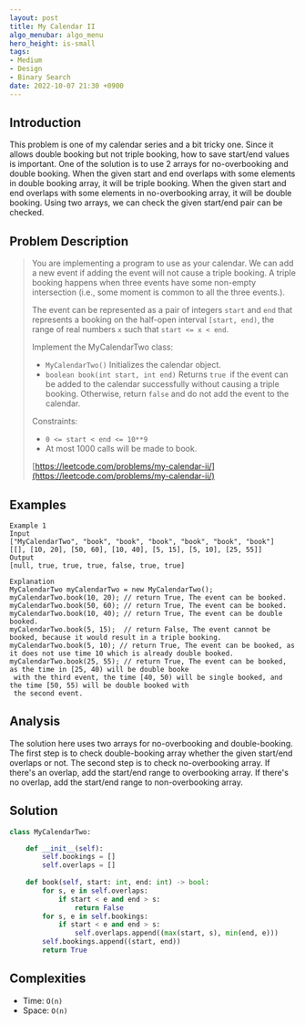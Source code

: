 ```yaml
---
layout: post
title: My Calendar II
algo_menubar: algo_menu
hero_height: is-small
tags:
- Medium
- Design
- Binary Search
date: 2022-10-07 21:30 +0900
---
```

## Introduction
This problem is one of my calendar series and a bit tricky one.
Since it allows double booking but not triple booking, how to save start/end values is important.
One of the solution is to use 2 arrays for no-overbooking and double booking.
When the given start and end overlaps with some elements in double booking array, it will be triple booking.
When the given start and end overlaps with some elements in no-overbooking array, it will be double booking.
Using two arrays, we can check the given start/end pair can be checked.

## Problem Description
> You are implementing a program to use as your calendar. We can add a new event if adding the event will
> not cause a triple booking.
> A triple booking happens when three events have some non-empty intersection (i.e., some moment is
> common to all the three events.).
>
> The event can be represented as a pair of integers `start` and `end` that represents a booking on the half-open
> interval `[start, end)`, the range of real numbers `x` such that `start <= x < end`.
>
> Implement the MyCalendarTwo class:
> - `MyCalendarTwo()` Initializes the calendar object.
> - `boolean book(int start, int end)` Returns `true `if the event can be added to the calendar successfully
>    without causing a triple booking. Otherwise, return `false` and do not add the event to the calendar.
>
> Constraints:
> - `0 <= start < end <= 10**9`
> - At most 1000 calls will be made to book.
>
> [https://leetcode.com/problems/my-calendar-ii/](https://leetcode.com/problems/my-calendar-ii/)

## Examples
```
Example 1
Input
["MyCalendarTwo", "book", "book", "book", "book", "book", "book"]
[[], [10, 20], [50, 60], [10, 40], [5, 15], [5, 10], [25, 55]]
Output
[null, true, true, true, false, true, true]

Explanation
MyCalendarTwo myCalendarTwo = new MyCalendarTwo();
myCalendarTwo.book(10, 20); // return True, The event can be booked. 
myCalendarTwo.book(50, 60); // return True, The event can be booked. 
myCalendarTwo.book(10, 40); // return True, The event can be double booked. 
myCalendarTwo.book(5, 15);  // return False, The event cannot be booked, because it would result in a triple booking.
myCalendarTwo.book(5, 10); // return True, The event can be booked, as it does not use time 10 which is already double booked.
myCalendarTwo.book(25, 55); // return True, The event can be booked, as the time in [25, 40) will be double booke
 with the third event, the time [40, 50) will be single booked, and the time [50, 55) will be double booked with
 the second event.
```

## Analysis
The solution here uses two arrays for no-overbooking and double-booking.
The first step is to check double-booking array whether the given start/end overlaps or not.
The second step is to check no-overbooking array.
If there's an overlap, add the start/end range to overbooking array.
If there's no overlap, add the start/end range to non-overbooking array.

## Solution
```python
class MyCalendarTwo:

    def __init__(self):
        self.bookings = []
        self.overlaps = []
        
    def book(self, start: int, end: int) -> bool:
        for s, e in self.overlaps:
            if start < e and end > s:
                return False
        for s, e in self.bookings:
            if start < e and end > s:
                self.overlaps.append((max(start, s), min(end, e)))
        self.bookings.append((start, end))
        return True
```

## Complexities
- Time: `O(n)`
- Space: `O(n)`
